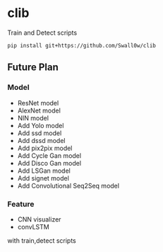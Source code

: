# clib
Train and Detect scripts

    pip install git+https://github.com/Swall0w/clib

## Future Plan

### Model

* ResNet model
* AlexNet model
* NIN model
* Add Yolo model
* Add ssd model
* Add dssd model
* Add pix2pix model
* Add Cycle Gan model
* Add Disco Gan model
* Add LSGan model
* Add signet model
* Add Convolutional Seq2Seq model

### Feature

* CNN visualizer
* convLSTM



with train,detect scripts
